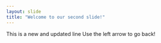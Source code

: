 ```yaml
---
layout: slide
title: "Welcome to our second slide!"
---
```

This is a new and updated line
Use the left arrow to go back!
